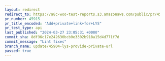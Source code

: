 ```yaml
---
layout: redirect
redirect_to: https://a8c-woo-test-reports.s3.amazonaws.com/public/pr/45915/api/index.html
pr_number: 45915
pr_title_encoded: "Add+private+link+for+LYS"
pr_test_type: api
last_published: "2024-03-27 23:05:31 +0000"
commit_sha: 8df96c17e242630bcb0e3302b918a15d4d771f7d
commit_message: "Lint fixes"
branch_name: update/45904-lys-provide-private-url
passed: true
---
```

